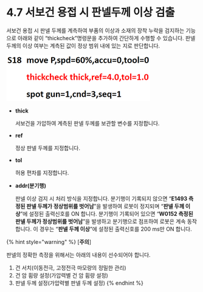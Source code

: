 # 4.7 서보건 용접 시 판넬두께 이상 검출

서보건 용접 시 판넬 두께를 계측하여 부품의 이상과 소재의 장착 누락을 검지하는 기능으로 아래와 같이 “thickcheck”명령문을 추가하여 간단하게 수행할 수 있습니다. 판넬 두께의 이상 여부는 계측된 값이 정상 범위 내에 있는 지로 판단합니다.

![](<../.gitbook/assets/image (49).png>)

*   **thick**

    서보건을 가압하여 계측된 판넬 두께를 보관할 변수를 지정합니다.
*   **ref**

    정상 판넬 두께를 지정합니다.
*   **tol**

    허용 편차를 지정합니다.
*   **addr(분기행)**

    판넬 이상 검지 시 처리 방식을 지정합니다. 분기행이 기록되지 않으면 “**E1493 측정된 판넬 두께가 정상범위를 벗어남**”을 발생하여 로봇이 정지되며 “**판넬 두께 이상**”에 설정된 출력신호를 ON 합니다. 분기행이 기록되어 있으면 “**W0152 측정된 판넬 두께가 정상범위를 벗어남**”을 발생하고 분기행으로 점프하여 로봇은 계속 동작합니다. 이 경우는 “**판넬 두께 이상**”에 설정된 출력신호를 200 ms만 ON 합니다.

{% hint style="warning" %}
\[**주의**]

판넬의 정확한 측정을 위해서는 아래의 내용이 선수되어야 합니다.

1. 건 서치(이동전극, 고정전극 마모량의 정밀한 관리)
2. 건 암 휨량 설정(가압력별 건 암 휨량 설정)
3. 판넬 두께 설정(가압력별 판넬 두께 설정)
{% endhint %}
